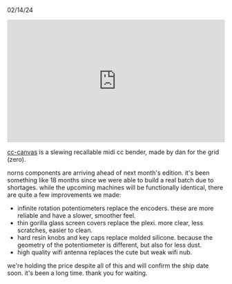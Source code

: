 02/14/24

<div style="padding-bottom: 56.25%; position: relative;"><iframe style="position: absolute; top: 0px; left: 0px; width: 100%; height: 100%;" src="https://player.vimeo.com/video/913013027?autopause=0&byline=0&fun=0&portrait=0&title=0&transparent=0" allow="accelerometer; autoplay; encrypted-media; gyroscope; picture-in-picture; fullscreen"  width="100%" height="100%" frameborder="0"></iframe></div>

[cc-canvas](https://llllllll.co/t/cc-canvas/66147) is a slewing recallable midi cc bender, made by dan for the grid (zero).

norns components are arriving ahead of next month's edition. it's been something like 18 months since we were able to build a real batch due to shortages. while the upcoming machines will be functionally identical, there are quite a few improvements we made:

- infinite rotation potentiometers replace the encoders. these are more reliable and have a slower, smoother feel.
- thin gorilla glass screen covers replace the plexi. more clear, less scratches, easier to clean.
- hard resin knobs and key caps replace molded silicone. because the geometry of the potentiometer is different, but also for less dust.
- high quality wifi antenna replaces the cute but weak wifi nub.

we're holding the price despite all of this and will confirm the ship date soon. it's been a long time. thank you for waiting.
